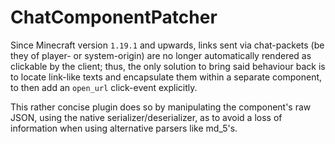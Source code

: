 # ChatComponentPatcher

Since Minecraft version `1.19.1` and upwards, links sent via chat-packets (be they of player- or system-origin) are no longer automatically rendered as clickable by the client; thus, the only solution to bring said behaviour back is to locate link-like texts and encapsulate them within a separate component, to then add an `open_url` click-event explicitly.

This rather concise plugin does so by manipulating the component's raw JSON, using the native serializer/deserializer, as to avoid a loss of information when using alternative parsers like md_5's.
